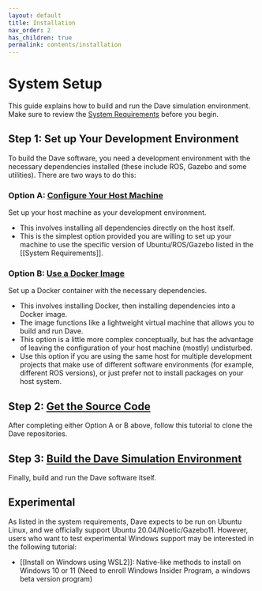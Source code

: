 ```yaml
---
layout: default
title: Installation
nav_order: 2
has_children: true
permalink: contents/installation
---
```


# System Setup
This guide explains how to build and run the Dave simulation environment. Make sure to review the [System Requirements](System-Requirements) before you begin.

## Step 1: Set up Your Development Environment
To build the Dave software, you need a development environment with the necessary dependencies installed (these include ROS, Gazebo and some utilities). There are two ways to do this:

### Option A: [Configure Your Host Machine](https://github.com/Field-Robotics-Lab/dave/wiki/Install-Directly-on-Host)
Set up your host machine as your development environment.
* This involves installing all dependencies directly on the host itself.
* This is the simplest option provided you are willing to set up your machine to use the specific version of Ubuntu/ROS/Gazebo listed in the [[System Requirements]].

### Option B: [Use a Docker Image](https://github.com/Field-Robotics-Lab/dave/wiki/Docker-Development-Image)
Set up a Docker container with the necessary dependencies.
* This involves installing Docker, then installing dependencies into a Docker image.
* The image functions like a lightweight virtual machine that allows you to build and run Dave.
* This option is a little more complex conceptually, but has the advantage of leaving the configuration of your host machine (mostly) undisturbed.
* Use this option if you are using the same host for multiple development projects that make use of different software environments (for example, different ROS versions), or just prefer not to install packages on your host system.

## Step 2: [Get the Source Code](https://github.com/Field-Robotics-Lab/dave/wiki/Clone-Dave-Repositories)
After completing either Option A or B above, follow this tutorial to clone the Dave repositories.

## Step 3: [Build the Dave Simulation Environment](https://github.com/Field-Robotics-Lab/dave/wiki/Build-Dave-Environment)
Finally, build and run the Dave software itself.

## Experimental
As listed in the system requirements, Dave expects to be run on Ubuntu Linux, and we officially support Ubuntu 20.04/Noetic/Gazebo11. However, users who want to test experimental Windows support may be interested in the following tutorial:
* [[Install on Windows using WSL2]]: Native-like methods to install on Windows 10 or 11 (Need to enroll Windows Insider Program, a windows beta version program)